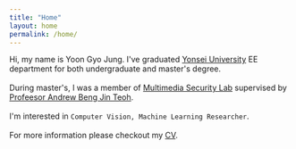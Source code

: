 ```yaml
---
title: "Home"
layout: home
permalink: /home/
---
```




Hi, my name is Yoon Gyo Jung. 
I've graduated [Yonsei University](https://www.yonsei.ac.kr/) EE department for both undergraduate and master's degree. <br /><br />
During master's, I was a member of [Multimedia Security Lab](https://sites.google.com/site/multimediasecuritylab/) supervised by 
[Profeesor Andrew Beng Jin Teoh](https://). <br /><br />
I'm interested in `Computer Vision, Machine Learning Researcher`. <br /><br />
For more information please checkout my [CV](/assets/cv.pdf).

